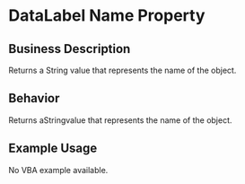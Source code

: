# DataLabel Name Property

## Business Description
Returns a String value that represents the name of the object.

## Behavior
Returns  aStringvalue that represents the name of the object.

## Example Usage
No VBA example available.
